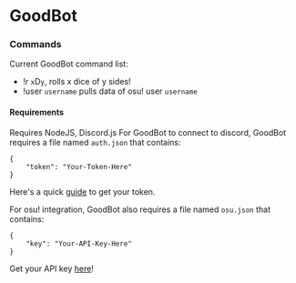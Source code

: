 # GoodBot
### Commands
Current GoodBot command list:
- !r `x`D`y`, rolls x dice of y sides!
- !user `username` pulls data of osu! user `username`

#### Requirements
Requires NodeJS, Discord.js
For GoodBot to connect to discord, GoodBot requires a file named `auth.json` that contains:
```
{
    "token": "Your-Token-Here"
}
```
Here's a quick [guide](https://github.com/reactiflux/discord-irc/wiki/Creating-a-discord-bot-&-getting-a-token) to get your token.



For osu! integration, GoodBot also requires a file named `osu.json` that contains:
```
{
    "key": "Your-API-Key-Here"
}
```
Get your API key [here](https://osu.ppy.sh/p/api)!


